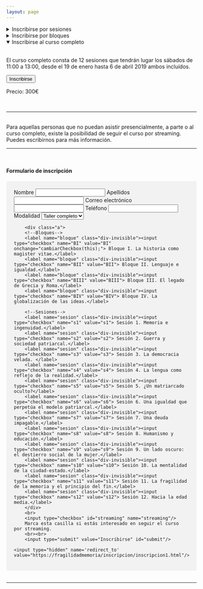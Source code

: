 ```yaml
---
layout: page
---
```


<!--Para facilitar la asistencia se han pensado tres modalidades:-->

<details>
  <summary>Inscribirse por sesiones</summary>
  <br>
  <a href="../programa/B-I.html#sesion1">Sesión 1. Memoria e ingenuidad.</a><span class="dates-inscription">19 Enero</span><br>
  <a href="../programa/B-I.html#sesion2">Sesión 2. Guerra y sociedad patriarcal.</a><span class="dates-inscription">26 Enero </span><br>
  <a href="../programa/B-I.html#sesion3">Sesión 3. La democracia velada.</a><span class="dates-inscription">2 Febrero </span><br>
  <a href="../programa/B-II.html#sesion4">Sesión 4. La lengua como reflejo de la realidad.</a><span class="dates-inscription">9 Febrero </span><br>
  <a href="../programa/B-II.html#sesion5">Sesión 5. ¿Un matriarcado oculto?</a><span class="dates-inscription">16 Febrero </span><br>
  <a href="../programa/B-II.html#sesion6">Sesión 6. Una igualdad que perpetúa el modelo patriarcal.</a><span class="dates-inscription">23 Febrero </span><br>
  <a href="../programa/B-III.html#sesion7">Sesión 7. Una deuda impagable.</a><span class="dates-inscription">2 Marzo</span><br>
  <a href="../programa/B-III.html#sesion8">Sesión 8. Humanismo y educación.</a><span class="dates-inscription">9 Marzo </span><br>
  <a href="../programa/B-III.html#sesion9">Sesión 9. Un lado oscuro: el destierro social de la mujer.</a><span class="dates-inscription">16 Marzo </span><br>
  <a href="../programa/B-IV.html#sesion10">Sesión 10. La mentalidad de la ciudad-estado.</a><span class="dates-inscription">23 Marzo </span><br>
  <a href="../programa/B-IV.html#sesion11">Sesión 11. La fragilidad de la memoria y el principio del fin.</a><span class="dates-inscription">30 Marzo </span><br>
  <a href="../programa/B-IV.html#sesion12">Sesión 12. Hacia la edad media.</a><span class="dates-inscription">6 Abril</span><br><br>
  <button class="boton" onclick="cargarBoton(2)">Inscribirse</button>
  <br><p>Precio: 40€ por sesion.</p>
</details>

<details>
  <summary>Inscribirse por bloques</summary><br>
  <p>El curso está dividido en cuatro bloques, cada uno de ellos compuesto de tres sesiones. Es posible inscribirse a uno o varios bloques.</p>
  <a href="{{ site.baseurl }}{% link programa/B-I.md %}">Bloque I:La historia como <i>magister vitae</i>.</a><span class="dates-inscription">19 y 26 de enero, 2 de febrero</span><br>
  <a href="{{ site.baseurl }}{% link programa/B-II.md %}">Bloque II:Lenguaje e igualdad.</a> <span class="dates-inscription"> 9, 16 y 23 de febrero</span><br>
  <a href="{{ site.baseurl }}{% link programa/B-III.md %}">Bloque III: El legado de Grecia y Roma.</a> <span class="dates-inscription"> 2, 9 y 16 de marzo</span><br>
  <a href="{{ site.baseurl }}{% link programa/B-IV.md %}">Bloque IV: La globalización de las ideas.</a><span class="dates-inscription">23 y 30 de marzo, 6 abril</span><br><br>
  <button class="boton" onclick="cargarBoton(1)">Inscribirse</button>
  <br><p>Precio: 100€ por bloque.</p>
</details>

<details open>
  <summary>Inscribirse al curso completo</summary><br>
  <p>El curso completo consta de 12 sesiones que tendrán lugar los sábados de 11:00 a 13:00, desde el 19 de enero hasta 6 de abril 2019 ambos incluídos.</p>
  <button class="boton" onclick="cargarBoton(0)">Inscribirse</button>
  <br><p>Precio:  300€</p>

</details>

<br>
<hr>
<br>
<!--<img src="/assets/images/tuba.png" alt="Telégrafo acústico antigua grecia" /><br>-->
Para aquellas personas que no puedan asistir presencialmente, a parte o al curso completo, existe la posibilidad de seguir el curso por streaming. Puedes escribirnos para más información.
<hr>
<br>
<a id="formulario"></a>
<h4>Formulario de inscripción</h4 >
<div style="border-radius: 5px;background-color: #f2f2f2;padding: 20px;">
<form accept-charset="UTF-8" action="https://formcarry.com/s/5pYNQCAMaX1" method="post">
  <!-- the redirect_to is optional, the form will redirect to the referrer on submission -->
        <label for="nombre">Nombre</label>
        <input type="text" id="nombre" name="nombre" required/>
        <label for="apellidos">Apellidos</label>
        <input type="text" id="apellidos" name="apellidos" required/>
        <label for="email">Correo electrónico</label>
        <input type="email" id="email"  name="email" required/>
        <label for="telefono">Teléfono</label>
        <input type="tel" id="telefono" name="telefono"/>
        <label for="opcion">Modalidad</label>
        <select name="opcion" onchange="updateCheckBox(this)">
        <option value="todo" selected>Taller completo</option>
        <option value="bloques">Por bloques</option>
        <option value="sesiones">Por sesiones</option>
        <input type="hidden" name="_gotcha">
        </select>

        <div class="a">
        <!--Bloques-->
        <label name="bloque" class="div-invisible"><input type="checkbox" name="BI" value="BI" onchange="cambiarCheckbox(this);"> Bloque I. La historia como magister vitae.</label>
        <label name="bloque" class="div-invisible"><input type="checkbox" name="BII" value="BII"> Bloque II. Lenguaje e igualdad.</label>
        <label name="bloque" class="div-invisible"><input type="checkbox" name="BIII" value="BIII"> Bloque III. El legado de Grecia y Roma.</label>
        <label name="bloque" class="div-invisible"><input type="checkbox" name="BIV" value="BIV"> Bloque IV. La globalización de las ideas.</label>

        <!--Sesiones-->
        <label name="sesion" class="div-invisible"><input type="checkbox" name="s1" value="s1"> Sesión 1. Memoria e ingenuidad.</label>
        <label name="sesion" class="div-invisible"><input type="checkbox" name="s2" value="s2"> Sesión 2. Guerra y sociedad patriarcal.</label>
        <label name="sesion" class="div-invisible"><input type="checkbox" name="s3" value="s3"> Sesión 3. La democracia velada. </label>
        <label name="sesion" class="div-invisible"><input type="checkbox" name="s4" value="s4"> Sesión 4. La lengua como reflejo de la realidad.</label>
        <label name="sesion" class="div-invisible"><input type="checkbox" name="s5" value="s5"> Sesión 5. ¿Un matriarcado oculto?</label>
        <label name="sesion" class="div-invisible"><input type="checkbox" name="s6" value="s6"> Sesión 6. Una igualdad que perpetúa el modelo patriarcal.</label>
        <label name="sesion" class="div-invisible"><input type="checkbox" name="s7" value="s7"> Sesión 7. Una deuda impagable.</label>
        <label name="sesion" class="div-invisible"><input type="checkbox" name="s8" value="s8"> Sesión 8. Humanismo y educación.</label>
        <label name="sesion" class="div-invisible"><input type="checkbox" name="s9" value="s9"> Sesión 9. Un lado oscuro: el destierro social de la mujer.</label>
        <label name="sesion" class="div-invisible"><input type="checkbox" name="s10" value="s10"> Sesión 10. La mentalidad de la ciudad-estado.</label>
        <label name="sesion" class="div-invisible"><input type="checkbox" name="s11" value="s11"> Sesión 11. La fragilidad de la memoria y el principio del fin.</label>
        <label name="sesion" class="div-invisible"><input type="checkbox" name="s12" value="s12"> Sesión 12. Hacia la edad media.</label>
        </div>
        <br>
        <input type="checkbox" id="streaming" name="streaming"/>
        Marca esta casilla si estás interesado en seguir el curso por streaming.
        <br><br>
        <input type="submit" value="Inscribirse" id="submit"/>

   <!-- the redirect_to is optional, the form will redirect to the referrer on submission -->

    <input type="hidden" name='redirect_to' value="https://fragilidadmemoria/inscripcion/inscripcion1.html"/>

</form></div>


<br>
<hr>
